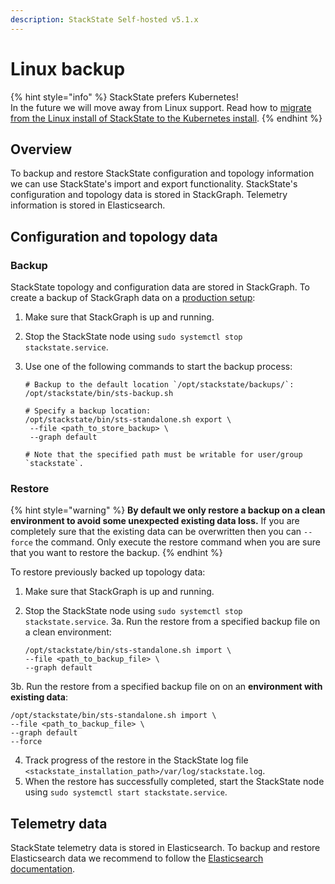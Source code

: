 ```yaml
---
description: StackState Self-hosted v5.1.x 
---
```


# Linux backup

{% hint style="info" %}
StackState prefers Kubernetes!  
In the future we will move away from Linux support. Read how to [migrate from the Linux install of StackState to the Kubernetes install](/setup/install-stackstate/kubernetes_install/migrate_from_linux.md).
{% endhint %}

## Overview

To backup and restore StackState configuration and topology information we can use StackState's import and export functionality. StackState's configuration and topology data is stored in StackGraph. Telemetry information is stored in Elasticsearch.

## Configuration and topology data

### Backup

StackState topology and configuration data are stored in StackGraph. To create a backup of StackGraph data on a [production setup](../../install-stackstate/linux_install/production-installation.md):

1. Make sure that StackGraph is up and running.
2. Stop the StackState node using `sudo systemctl stop stackstate.service`.
3. Use one of the following commands to start the backup process:

   ```text
   # Backup to the default location `/opt/stackstate/backups/`:
   /opt/stackstate/bin/sts-backup.sh

   # Specify a backup location:
   /opt/stackstate/bin/sts-standalone.sh export \
    --file <path_to_store_backup> \
    --graph default

   # Note that the specified path must be writable for user/group `stackstate`.
   ```

### Restore

{% hint style="warning" %}
**By default we only restore a backup on a clean environment to avoid some unexpected existing data loss.**
If you are completely sure that the existing data can be overwritten then you can `--force` the command.
Only execute the restore command when you are sure that you want to restore the backup.
{% endhint %}

To restore previously backed up topology data:

1. Make sure that StackGraph is up and running.
2. Stop the StackState node using `sudo systemctl stop stackstate.service`.
3a. Run the restore from a specified backup file on a clean environment:

   ```text
   /opt/stackstate/bin/sts-standalone.sh import \
   --file <path_to_backup_file> \
   --graph default
   ```
3b. Run the restore from a specified backup file on on an **environment with existing data**:

   ```text
   /opt/stackstate/bin/sts-standalone.sh import \
   --file <path_to_backup_file> \
   --graph default
   --force
   ```
4. Track progress of the restore in the StackState log file `<stackstate_installation_path>/var/log/stackstate.log`.
5. When the restore has successfully completed, start the StackState node using `sudo systemctl start stackstate.service`.

## Telemetry data

StackState telemetry data is stored in Elasticsearch. To backup and restore Elasticsearch data we recommend to follow the [Elasticsearch documentation](https://www.elastic.co/guide/en/elasticsearch/reference/7.3/modules-snapshots.html).

